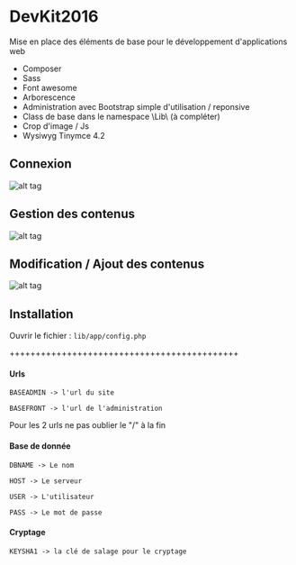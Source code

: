 ﻿# DevKit2016

Mise en place des éléments de base pour le développement d'applications web
- Composer
- Sass
- Font awesome
- Arborescence
- Administration avec Bootstrap simple d'utilisation / reponsive
- Class de base dans le namespace \Lib\ (à compléter)
- Crop d'image / Js
- Wysiwyg Tinymce 4.2

## Connexion
![alt tag](http://intranet.colocarts.com/git/connexion.jpg)

## Gestion des contenus
![alt tag](http://intranet.colocarts.com/git/manager.jpg)

## Modification / Ajout des contenus
![alt tag](http://intranet.colocarts.com/git/contenu.jpg)

## Installation
Ouvrir le fichier : `lib/app/config.php`

++++++++++++++++++++++++++++++++++++++++++++

#### Urls

`BASEADMIN -> l'url du site`

`BASEFRONT -> l'url de l'administration`

Pour les 2 urls ne pas oublier le "/" à la fin

#### Base de donnée

`DBNAME -> Le nom`

`HOST -> Le serveur`

`USER -> L'utilisateur`

`PASS -> Le mot de passe`

#### Cryptage

`KEYSHA1 -> la clé de salage pour le cryptage`

